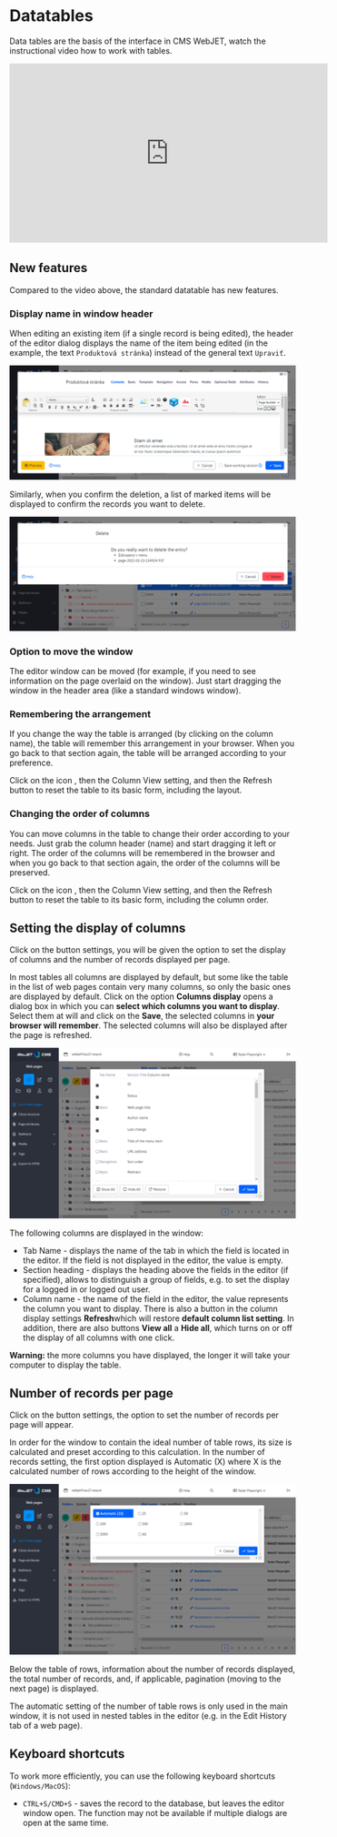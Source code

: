 # Datatables

Data tables are the basis of the interface in CMS WebJET, watch the instructional video how to work with tables.

<div class="video-container">
  <iframe width="560" height="315" src="https://www.youtube.com/embed/-NN6pMz_bKw" title="YouTube video player" frameborder="0" allow="accelerometer; autoplay; clipboard-write; encrypted-media; gyroscope; picture-in-picture" allowfullscreen></iframe>
</div>

## New features

Compared to the video above, the standard datatable has new features.

### Display name in window header

When editing an existing item (if a single record is being edited), the header of the editor dialog displays the name of the item being edited (in the example, the text `Produktová stránka`) instead of the general text `Upraviť`.

![](dt-header-title.png)

Similarly, when you confirm the deletion, a list of marked items will be displayed to confirm the records you want to delete.

![](dt-delete-confirm.png)

### Option to move the window

The editor window can be moved (for example, if you need to see information on the page overlaid on the window). Just start dragging the window in the header area (like a standard windows window).

### Remembering the arrangement

If you change the way the table is arranged (by clicking on the column name), the table will remember this arrangement in your browser. When you go back to that section again, the table will be arranged according to your preference.

Click on the icon <i class="ti ti-adjustments-horizontal" role="presentation"></i>, then the Column View setting, and then the Refresh button to reset the table to its basic form, including the layout.

### Changing the order of columns

You can move columns in the table to change their order according to your needs. Just grab the column header (name) and start dragging it left or right. The order of the columns will be remembered in the browser and when you go back to that section again, the order of the columns will be preserved.

Click on the icon <i class="ti ti-adjustments-horizontal" role="presentation"></i>, then the Column View setting, and then the Refresh button to reset the table to its basic form, including the column order.

## Setting the display of columns

Click on the button <i class="ti ti-adjustments-horizontal" role="presentation"></i> settings, you will be given the option to set the display of columns and the number of records displayed per page.

In most tables all columns are displayed by default, but some like the table in the list of web pages contain very many columns, so only the basic ones are displayed by default. Click on the option **Columns display** opens a dialog box in which you can **select which columns you want to display**. Select them at will and click on the **Save**, the selected columns in **your browser will remember**. The selected columns will also be displayed after the page is refreshed.

![](dt-colvis.png)

The following columns are displayed in the window:
- Tab Name - displays the name of the tab in which the field is located in the editor. If the field is not displayed in the editor, the value is empty.
- Section heading - displays the heading above the fields in the editor (if specified), allows to distinguish a group of fields, e.g. to set the display for a logged in or logged out user.
- Column name - the name of the field in the editor, the value represents the column you want to display.
There is also a button in the column display settings **Refresh**which will restore **default column list setting**. In addition, there are also buttons **View all** a **Hide all**, which turns on or off the display of all columns with one click.

**Warning:** the more columns you have displayed, the longer it will take your computer to display the table.
## Number of records per page

Click on the button <i class="ti ti-adjustments-horizontal" role="presentation"></i> settings, the option to set the number of records per page will appear.

In order for the window to contain the ideal number of table rows, its size is calculated and preset according to this calculation. In the number of records setting, the first option displayed is Automatic (X) where X is the calculated number of rows according to the height of the window.

![](dt-pagelength.png)

Below the table of rows, information about the number of records displayed, the total number of records, and, if applicable, pagination (moving to the next page) is displayed.

The automatic setting of the number of table rows is only used in the main window, it is not used in nested tables in the editor (e.g. in the Edit History tab of a web page).

## Keyboard shortcuts

To work more efficiently, you can use the following keyboard shortcuts (`Windows/MacOS`):
- `CTRL+S/CMD+S` - saves the record to the database, but leaves the editor window open. The function may not be available if multiple dialogs are open at the same time.
